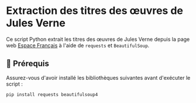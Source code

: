 # Extraction des titres des œuvres de Jules Verne

Ce script Python extrait les titres des œuvres de Jules Verne depuis la page web [Espace Français](https://www.espacefrancais.com/les-oeuvres-de-jules-verne/) à l'aide de `requests` et `BeautifulSoup`.

## 📌 Prérequis

Assurez-vous d'avoir installé les bibliothèques suivantes avant d'exécuter le script :

```bash
pip install requests beautifulsoup4
